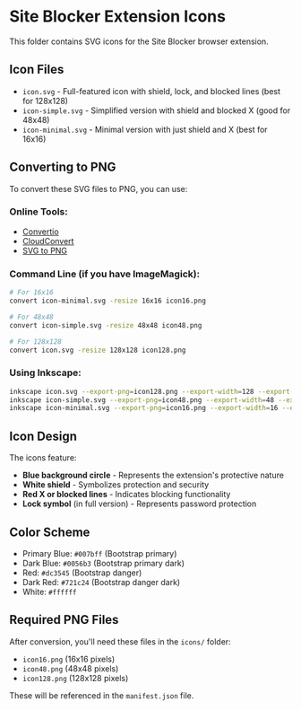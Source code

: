 # Site Blocker Extension Icons

This folder contains SVG icons for the Site Blocker browser extension.

## Icon Files

- `icon.svg` - Full-featured icon with shield, lock, and blocked lines (best for 128x128)
- `icon-simple.svg` - Simplified version with shield and blocked X (good for 48x48)
- `icon-minimal.svg` - Minimal version with just shield and X (best for 16x16)

## Converting to PNG

To convert these SVG files to PNG, you can use:

### Online Tools:
- [Convertio](https://convertio.co/svg-png/)
- [CloudConvert](https://cloudconvert.com/svg-to-png)
- [SVG to PNG](https://svgtopng.com/)

### Command Line (if you have ImageMagick):
```bash
# For 16x16
convert icon-minimal.svg -resize 16x16 icon16.png

# For 48x48
convert icon-simple.svg -resize 48x48 icon48.png

# For 128x128
convert icon.svg -resize 128x128 icon128.png
```

### Using Inkscape:
```bash
inkscape icon.svg --export-png=icon128.png --export-width=128 --export-height=128
inkscape icon-simple.svg --export-png=icon48.png --export-width=48 --export-height=48
inkscape icon-minimal.svg --export-png=icon16.png --export-width=16 --export-height=16
```

## Icon Design

The icons feature:
- **Blue background circle** - Represents the extension's protective nature
- **White shield** - Symbolizes protection and security
- **Red X or blocked lines** - Indicates blocking functionality
- **Lock symbol** (in full version) - Represents password protection

## Color Scheme

- Primary Blue: `#007bff` (Bootstrap primary)
- Dark Blue: `#0056b3` (Bootstrap primary dark)
- Red: `#dc3545` (Bootstrap danger)
- Dark Red: `#721c24` (Bootstrap danger dark)
- White: `#ffffff`

## Required PNG Files

After conversion, you'll need these files in the `icons/` folder:
- `icon16.png` (16x16 pixels)
- `icon48.png` (48x48 pixels)  
- `icon128.png` (128x128 pixels)

These will be referenced in the `manifest.json` file. 